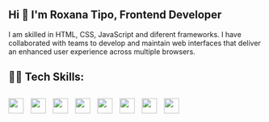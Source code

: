 ## Hi 👋 I'm Roxana Tipo, Frontend Developer
I am skilled in HTML, CSS, JavaScript and diferent frameworks.  I have collaborated with teams to develop and maintain web interfaces that deliver an enhanced user experience across multiple browsers.


<h2>👨‍💻 Tech Skills:<h2>

<div style="display:flex; flex-wrap: wrap; gap: 14px;">
  <img style='height: 30px;' src="https://img.shields.io/badge/html5%20-%23e34f26.svg?&style=for-the-badge&logo=html5&logoColor=white"/>
  <img style='height: 30px;' src="https://img.shields.io/badge/css3%20-%231572B6.svg?&style=for-the-badge&logo=css3&logoColor=white" />
  <img style='height: 30px;' src="https://img.shields.io/badge/JavaScript-323330?style=for-the-badge&logo=javascript&logoColor=F7DF1E" />
  <img style='height: 30px;' src="https://img.shields.io/badge/TypeScript-007ACC?style=for-the-badge&logo=typescript&logoColor=white" />
  <img style='height: 30px;' src="https://img.shields.io/badge/Tailwind_CSS-06B6D4?style=for-the-badge&logo=tailwind-css&logoColor=white" />
  <img style='height: 30px;' src="https://img.shields.io/badge/Bootstrap-7952B3?style=for-the-badge&logo=bootstrap&logoColor=white" />
  <img style='height: 30px;' src="https://img.shields.io/badge/Sass-CC6699?style=for-the-badge&logo=sass&logoColor=white" />
  <img style='height: 30px;' src="https://img.shields.io/badge/React-20232A?style=for-the-badge&logo=react&logoColor=61DAFB" />
</div>

<!--
**roxanatipo/roxanatipo** is a ✨ _special_ ✨ repository because its `README.md` (this file) appears on your GitHub profile.

Here are some ideas to get you started:

- 🔭 I’m currently working on ...
- 🌱 I’m currently learning ...
- 👯 I’m looking to collaborate on ...
- 🤔 I’m looking for help with ...
- 💬 Ask me about ...
- 📫 How to reach me: ...
- 😄 Pronouns: ...
- ⚡ Fun fact: ...
-->
